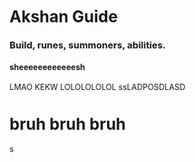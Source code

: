 # Akshan Guide
### Build, runes, summoners, abilities.

#### sheeeeeeeeeeeesh
LMAO KEKW
LOLOLOLOLOL
ssLADPOSDLASD

# bruh bruh bruh
s